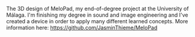 The 3D design of MeloPad, my end-of-degree project at the University of Málaga. I'm finishing my degree in sound and image engineering and I've created a device in order to apply many different learned concepts.
More information here: https://github.com/JasminThieme/MeloPad
